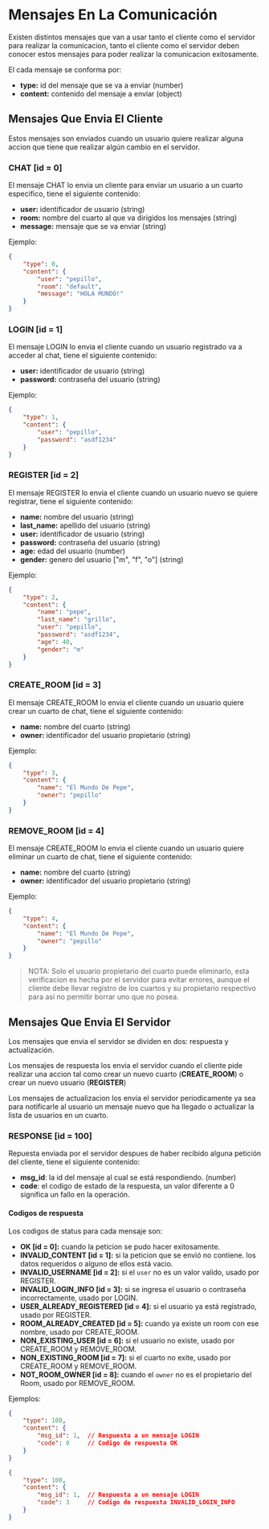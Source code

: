 # Mensajes En La Comunicación

Existen distintos mensajes que van a usar tanto el cliente como el servidor
para realizar la comunicacion, tanto el cliente como el servidor deben conocer
estos mensajes para poder realizar la comunicacion exitosamente.

El cada mensaje se conforma por:

- **type:** id del mensaje que se va a enviar (number)
- **content:** contenido del mensaje a enviar (object)

## Mensajes Que Envia El Cliente
Estos mensajes son enviados cuando un usuario quiere realizar alguna accion
que tiene que realizar algún cambio en el servidor.

### CHAT [id = 0]
El mensaje CHAT lo envia un cliente para enviar un usuario a un cuarto
especifico, tiene el siguiente contenido:

- **user:** identificador de usuario (string)
- **room:** nombre del cuarto al que va dirigidos los mensajes (string)
- **message:** mensaje que se va enviar (string)

Ejemplo:
```json
{
    "type": 0,
    "content": {
        "user": "pepillo",
        "room": "default",
        "message": "HOLA MUNDO!"
    }
}
```

### LOGIN [id = 1]
El mensaje LOGIN lo envia el cliente cuando un usuario registrado va a acceder
al chat, tiene el siguiente contenido:

- **user:** identificador de usuario (string)
- **password:** contraseña del usuario (string)

Ejemplo:
```json
{
    "type": 1,
    "content": {
        "user": "pepillo",
        "password": "asdf1234"
    }
}
```

### REGISTER [id = 2]
El mensaje REGISTER lo envia el cliente cuando un usuario nuevo se quiere
registrar, tiene el siguiente contenido:

- **name:** nombre del usuario (string)
- **last_name:** apellido del usuario (string)
- **user:** identificador de usuario (string)
- **password:** contraseña del usuario (string)
- **age:** edad del usuario (number)
- **gender:** genero del usuario \["m", "f", "o"\] (string)

Ejemplo:
```json
{
    "type": 2,
    "content": {
        "name": "pepe",
        "last_name": "grillo",
        "user": "pepillo",
        "password": "asdf1234",
        "age": 40,
        "gender": "m"
    }
}
```

### CREATE_ROOM [id = 3]
El mensaje CREATE_ROOM lo envia el cliente cuando un usuario quiere crear un
cuarto de chat, tiene el siguiente contenido:

- **name:** nombre del cuarto (string)
- **owner:** identificador del usuario propietario (string)

Ejemplo:
```json
{
    "type": 3,
    "content": {
        "name": "El Mundo De Pepe",
        "owner": "pepillo"
    }
}
```

### REMOVE_ROOM [id = 4]
El mensaje CREATE_ROOM lo envia el cliente cuando un usuario quiere eliminar un
cuarto de chat, tiene el siguiente contenido:

- **name:** nombre del cuarto (string)
- **owner:** identificador del usuario propietario (string)

Ejemplo:
```json
{
    "type": 4,
    "content": {
        "name": "El Mundo De Pepe",
        "owner": "pepillo"
    }
}
```

>NOTA: Solo el usuario propietario del cuarto puede eliminarlo, esta
verificacion es hecha por el servidor para evitar errores, aunque el cliente
debe llevar registro de los cuartos y su propietario respectivo para así
no permitir borrar uno que no posea.

## Mensajes Que Envia El Servidor
Los mensajes que envia el servidor se dividen en dos: respuesta y actualización.

Los mensajes de respuesta los envia el servidor cuando el cliente pide realizar
una accion tal como crear un nuevo cuarto (**CREATE_ROOM**) o crear un nuevo
usuario (**REGISTER**)

Los mensajes de actualizacion los envia el servidor periodicamente ya sea para
notificarle al usuario un mensaje nuevo que ha llegado o actualizar la lista
de usuarios en un cuarto.

### RESPONSE [id = 100]
Repuesta enviada por el servidor despues de haber recibido alguna petición del
cliente, tiene el siguiente contenido:

- **msg_id**: la id del mensaje al cual se está respondiendo. (number)
- **code**: el codigo de estado de la respuesta, un valor diferente a 0
significa un fallo en la operación.

#### Codigos de respuesta
Los codigos de status para cada mensaje son:

- **OK [id = 0]:** cuando la peticion se pudo hacer exitosamente.
- **INVALID_CONTENT [id = 1]:** si la peticion que se envió no contiene.
los datos requeridos o alguno de ellos está vacio.
- **INVALID_USERNAME [id = 2]:** si el `user` no es un valor valido, usado
por REGISTER.
- **INVALID_LOGIN_INFO [id = 3]:** si se ingresa el usuario o contraseña
incorrectamente, usado por LOGIN.
- **USER_ALREADY_REGISTERED [id = 4]:** si el usuario ya está registrado, usado
por REGISTER.
- **ROOM_ALREADY_CREATED [id = 5]:** cuando ya existe un room con ese nombre,
usado por CREATE_ROOM.
- **NON_EXISTING_USER [id = 6]:** si el usuario no existe, usado por
CREATE_ROOM y REMOVE_ROOM.
- **NON_EXISTING_ROOM [id = 7]:** si el cuarto no exite, usado por
CREATE_ROOM y REMOVE_ROOM.
- **NOT_ROOM_OWNER [id = 8]:** cuando el `owner` no es el propietario del Room,
usado por REMOVE_ROOM.

Ejemplos:
```json
{
    "type": 100,
    "content": {
        "msg_id": 1,  // Respuesta a un mensaje LOGIN
        "code": 0     // Codigo de respuesta OK
    }
}
```
```json
{
    "type": 100,
    "content": {
        "msg_id": 1,  // Respuesta a un mensaje LOGIN
        "code": 3     // Codigo de respuesta INVALID_LOGIN_INFO
    }
}
```
